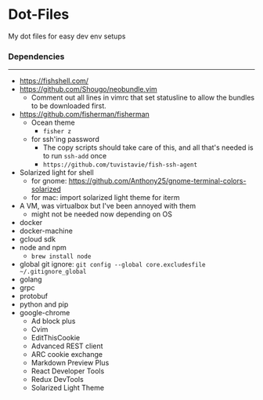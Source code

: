 # Dot-Files
My dot files for easy dev env setups


### Dependencies
---
* https://fishshell.com/
* https://github.com/Shougo/neobundle.vim 
  - Comment out all lines in vimrc that set statusline to allow the bundles to be downloaded first.
* https://github.com/fisherman/fisherman
  - Ocean theme
    * ```fisher z```
  - for ssh'ing password
    * The copy scripts should take care of this, and all that's needed is to run `ssh-add` once
    * ```https://github.com/tuvistavie/fish-ssh-agent```
* Solarized light for shell
  - for gnome: https://github.com/Anthony25/gnome-terminal-colors-solarized
  - for mac: import solarized light theme for iterm
* A VM, was virtualbox but I've been annoyed with them
  - might not be needed now depending on OS
* docker
* docker-machine
* gcloud sdk
* node and npm
  - ```brew install node```
* global git ignore: `git config --global core.excludesfile ~/.gitignore_global`
* golang
* grpc
* protobuf
* python and pip
* google-chrome
  - Ad block plus
  - Cvim
  - EditThisCookie
  - Advanced REST client
  - ARC cookie exchange
  - Markdown Preview Plus
  - React Developer Tools
  - Redux DevTools
  - Solarized Light Theme
